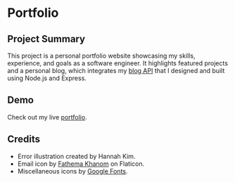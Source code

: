 # Portfolio

## Project Summary

This project is a personal portfolio website showcasing my skills, experience, and goals as a software engineer. It highlights featured projects and a personal blog, which integrates my [blog API](https://github.com/hannahkim313/blog-api) that I designed and built using Node.js and Express.

## Demo

Check out my live [portfolio](https://hannahkim.dev/).

## Credits

- Error illustration created by Hannah Kim.
- Email icon by [Fathema Khanom](https://www.flaticon.com/authors/fathema-khanom) on Flaticon.
- Miscellaneous icons by [Google Fonts](https://fonts.google.com/).
